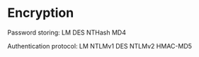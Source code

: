 # Encryption
Password storing:
	LM
		DES
	NTHash
		MD4

Authentication protocol:
	LM
	NTLMv1
		DES
	NTLMv2
		HMAC-MD5